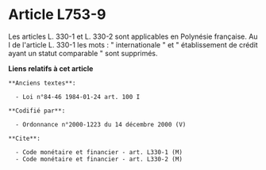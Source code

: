 # Article L753-9

Les articles L. 330-1 et L. 330-2 sont applicables en Polynésie française. Au I de l'article L. 330-1 les mots : "
internationale " et " établissement de crédit ayant un statut comparable " sont supprimés.

**Liens relatifs à cet article**

	**Anciens textes**:

	  - Loi n°84-46 1984-01-24 art. 100 I

	**Codifié par**:

	  - Ordonnance n°2000-1223 du 14 décembre 2000 (V)

	**Cite**:

	  - Code monétaire et financier - art. L330-1 (M)
	  - Code monétaire et financier - art. L330-2 (M)
